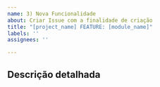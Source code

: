```yaml
---
name: 3) Nova Funcionalidade
about: Criar Issue com a finalidade de criação
title: "[project_name] FEATURE: [module_name]"
labels: ''
assignees: ''

---
```


## Descrição detalhada
